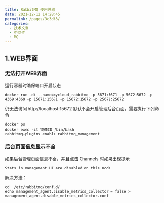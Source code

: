 ```yaml
---
title: RabbitMQ 使用总结
date: 2021-12-12 14:28:45
permalink: /pages/3c3d63/
categories:
  - 技术文章
  - 中间件
  - MQ
---
```


## 1.WEB界面
### 无法打开WEB界面
运行容器时确保端口开启状态
```
docker run -di --name=mycloud_rabbitmq -p 5671:5671 -p 5672:5672 -p 4369:4369 -p 15671:15671 -p 15672:15672 -p 25672:25672
```
仍无法访问 http://localhost:15672
默认不会开启管理后台页面，需要执行下列命令
```
docker ps
docker exec -it 镜像ID /bin/bash
rabbitmq-plugins enable rabbitmq_management
```
###	后台页面信息显示不全
如果后台管理页面信息不全，并且点击 Channels 时如果出现提示
```
Stats in management UI are disabled on this node
```
解决方法：
```
cd  /etc/rabbitmq/conf.d/
echo management_agent.disable_metrics_collector = false > management_agent.disable_metrics_collector.conf
```